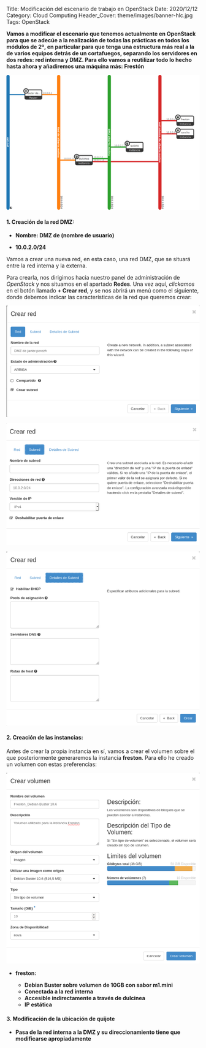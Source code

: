 Title: Modificación del escenario de trabajo en OpenStack
Date: 2020/12/12
Category: Cloud Computing
Header_Cover: theme/images/banner-hlc.jpg
Tags: OpenStack

**Vamos a modificar el escenario que tenemos actualmente en OpenStack para que se adecúe a la realización de todas las prácticas en todos los módulos de 2º, en particular para que tenga una estructura más real a la de varios equipos detrás de un cortafuegos, separando los servidores en dos redes: red interna y DMZ. Para ello vamos a reutilizar todo lo hecho hasta ahora y añadiremos una máquina más: Frestón**

![.](images/hlc_modificacion_del_escenario_de_trabajo_en_OpenStack/escenario2.png)

#### 1. Creación de la red DMZ:

- **Nombre: DMZ de (nombre de usuario)**

- **10.0.2.0/24**

Vamos a crear una nueva red, en esta caso, una red DMZ, que se situará entre la red interna y la externa.

Para crearla, nos dirigimos hacia nuestro panel de administración de *OpenStack* y nos situamos en el apartado **Redes**. Una vez aquí, *clickamos* en el botón llamado **+ Crear red**, y se nos abrirá un menú como el siguiente, donde debemos indicar las características de la red que queremos crear:

![.](images/hlc_modificacion_del_escenario_de_trabajo_en_OpenStack/crearDMZ1.png)



![.](images/hlc_modificacion_del_escenario_de_trabajo_en_OpenStack/crearDMZ2.png)



![.](images/hlc_modificacion_del_escenario_de_trabajo_en_OpenStack/crearDMZ3.png)




#### 2. Creación de las instancias:

Antes de crear la propia instancia en sí, vamos a crear el volumen sobre el que posteriormente generaremos la instancia **freston**. Para ello he creado un volumen con estas preferencias:

![.](images/hlc_modificacion_del_escenario_de_trabajo_en_OpenStack/crearvolumenfreston.png)

- **freston:**

    - **Debian Buster sobre volumen de 10GB con sabor m1.mini**
    - **Conectada a la red interna**
    - **Accesible indirectamente a través de dulcinea**
    - **IP estática**


#### 3. Modificación de la ubicación de quijote

- **Pasa de la red interna a la DMZ y su direccionamiento tiene que modificarse apropiadamente**
